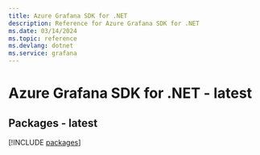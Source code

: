 ```yaml
---
title: Azure Grafana SDK for .NET
description: Reference for Azure Grafana SDK for .NET
ms.date: 03/14/2024
ms.topic: reference
ms.devlang: dotnet
ms.service: grafana
---
```

# Azure Grafana SDK for .NET - latest
## Packages - latest
[!INCLUDE [packages](grafana-index.md)]